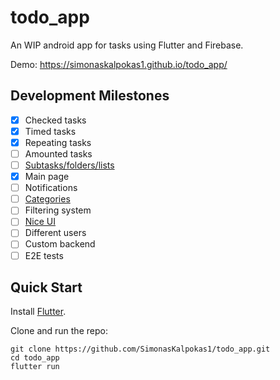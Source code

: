 # todo_app

An WIP android app for tasks using Flutter and Firebase.

Demo: https://simonaskalpokas1.github.io/todo_app/

## Development Milestones
- [x] Checked tasks
- [x] Timed tasks
- [x] Repeating tasks
- [ ] Amounted tasks
- [ ] [Subtasks/folders/lists](https://todo-app-git-subtasks-simonaskalpokas1.vercel.app)
- [x] Main page
- [ ] Notifications
- [ ] [Categories](https://todo-app-git-categories-simonaskalpokas1.vercel.app)
- [ ] Filtering system
- [ ] [Nice UI](https://todo-app-git-ui-task-card-expand-simonaskalpokas1.vercel.app)
- [ ] Different users
- [ ] Custom backend
- [ ] E2E tests

## Quick Start

Install [Flutter](https://flutter.dev/).

Clone and run the repo:
```console
git clone https://github.com/SimonasKalpokas1/todo_app.git
cd todo_app
flutter run
```
